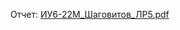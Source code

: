 Отчет:
[ИУ6-22М_Шаговитов_ЛР5.pdf](https://github.com/ShagMichail/PLfWwBD/files/14473596/6-22._._.5.pdf)
